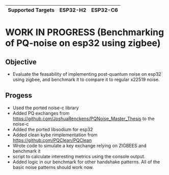 | Supported Targets | ESP32-H2 | ESP32-C6 |
| ----------------- | -------- | -------- |

# WORK IN PROGRESS (Benchmarking of PQ-noise on esp32 using zigbee)

## Objective 
  - Evaluate the feasability of implementing post-quantum noise on esp32 using zigbee, and benchmark it to compare it to regular x22519 noise. 
  
## Progess 
  - Used the ported noise-c library 
  - Added PQ exchanges from https://github.com/JoshuaRenckens/PQNoise_Master_Thesis to the noise-c 
  - Added the ported libsodium for esp32 
  - Added clean kybe rimplementation from https://github.com/PQClean/PQClean 
  - Wrote code to simulate a key exchange relying on ZIGBEES and benchmark it 
  - script to calculate interesting metrics using the console output. 
  - Added logic in our benchmark for other handshake patterns. All of the basic noise patterns should work now. 